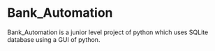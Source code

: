 # Bank_Automation
Bank_Automation is a junior level project of python which uses SQLite database using a  GUI of python.
